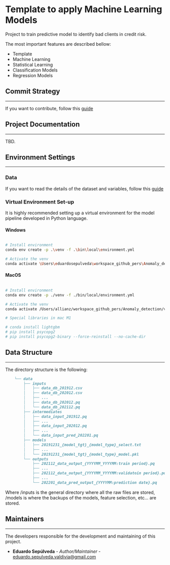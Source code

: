 # Template to apply Machine Learning Models

Project to train predictive model to identify bad clients in credit risk.

The most important features are described bellow:

*  Template
*  Machine Learning
*  Statistical Learning
*  Classification Models
*  Regression Models

## Commit Strategy
------------------

If you want to contribute, follow this [guide](https://github.com/edo1691/Template_ML)

## Project Documentation
------------------------

TBD.

## Environment Settings
-----------------------

### Data

If you want to read the details of the dataset and variables, follow this [guide](https://archive.ics.uci.edu/ml/datasets/statlog+(german+credit+data))

### Virtual Environment Set-up

It is highly recommended setting up a virtual environment for the model pipeline developed in
Python language.

#### Windows
```bash

# Install environment
conda env create -p .\venv -f .\bin\local\environment.yml

# Activate the venv
conda activate \Users\eduardosepulveda\workspace_github_pers\Anomaly_detection\venv
```

#### MacOS
```bash

# Install environment
conda env create -p ./venv -f ./bin/local/environment.yml

# Activate the venv
conda activate /Users/allianz/workspace_github_pers/Anomaly_detection/venv

# Special libraries in mac M1

# conda install lightgbm
# pip install psycopg2
# pip install psycopg2-binary --force-reinstall --no-cache-dir
```

## Data Structure
-----------------
The directory structure is the following:

```markdown
    └── data
        ├── inputs 
        │   ├── data_db_201912.csv
        │   ├── data_db_202012.csv
        │   ├── ...
        │   ├── data_db_202012.pq
        │   └── data_db_202112.pq
        ├── intermediates
        │   ├── data_input_201912.pq
        │   ├── ...
        │   ├── data_input_202012.pq
        │   ├── ...
        │   └── data_input_pred_202201.pq
        ├── models
        │   ├── 20191231_{model_tgt}_{model_type}_select.txt
        │   ├── ...
        │   └── 20191231_{model_tgt}_{model_type}_model.pkl
        └── outputs
            ├── 202112_data_output_{YYYYMM_YYYYMM:train period}.pq
            ├── ...
            ├── 202112_data_output_{YYYYMM_YYYYMM:validatoin period}.pq
            ├── ...
            └── 202201_data_pred_output_{YYYYMM:prediction date}.pq  
```
Where /inputs is the general directory where all the raw files are stored, /models is where the backups
of the models, feature selection, etc... are stored.


## Maintainers
------------------

The developers responsible for the development and maintaining of this project.

* **Eduardo Sepúlveda** - *Author/Maintainer* - [eduardo.sepulveda.valdivia@gmail.com](https://github.com/edo1691)
